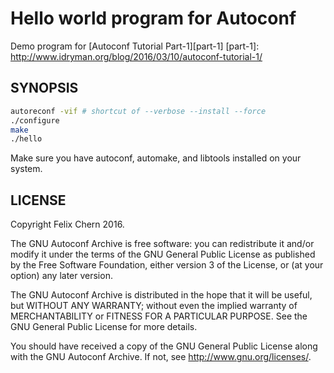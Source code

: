 Hello world program for Autoconf
================================

Demo program for [Autoconf Tutorial Part-1][part-1]
[part-1]: http://www.idryman.org/blog/2016/03/10/autoconf-tutorial-1/

SYNOPSIS
---------

```bash
autoreconf -vif # shortcut of --verbose --install --force
./configure
make
./hello
```

Make sure you have autoconf, automake, and libtools installed on your system.

LICENSE
-------

Copyright Felix Chern 2016. 

The GNU Autoconf Archive is free software: you can redistribute it and/or modify
it under the terms of the GNU General Public License as published by the Free
Software Foundation, either version 3 of the License, or (at your option) any
later version.

The GNU Autoconf Archive is distributed in the hope that it will be useful, but
WITHOUT ANY WARRANTY; without even the implied warranty of MERCHANTABILITY or
FITNESS FOR A PARTICULAR PURPOSE. See the GNU General Public License for more
details.

You should have received a copy of the GNU General Public License along with the
GNU Autoconf Archive. If not, see http://www.gnu.org/licenses/.
